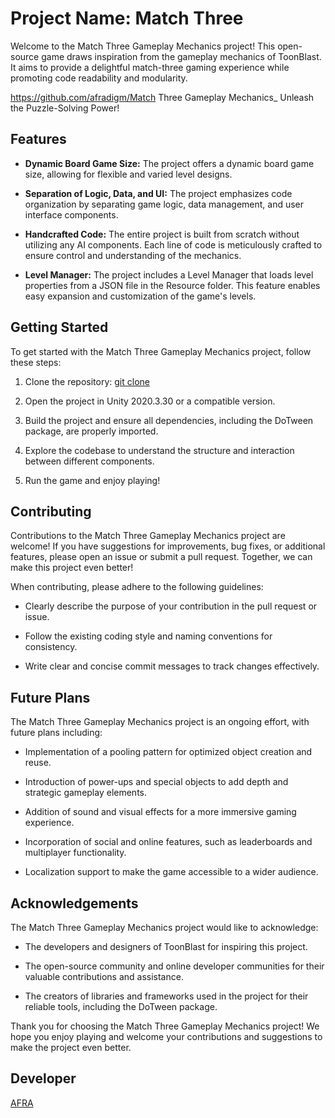 # Project Name: Match Three

Welcome to the Match Three Gameplay Mechanics project! This open-source game draws inspiration from the gameplay mechanics of ToonBlast. It aims to provide a delightful match-three gaming experience while promoting code readability and modularity.

https://github.com/afradigm/Match Three Gameplay Mechanics_ Unleash the Puzzle-Solving Power!

## Features

- **Dynamic Board Game Size:** The project offers a dynamic board game size, allowing for flexible and varied level designs.

- **Separation of Logic, Data, and UI:** The project emphasizes code organization by separating game logic, data management, and user interface components.

- **Handcrafted Code:** The entire project is built from scratch without utilizing any AI components. Each line of code is meticulously crafted to ensure control and understanding of the mechanics.

- **Level Manager:** The project includes a Level Manager that loads level properties from a JSON file in the Resource folder. This feature enables easy expansion and customization of the game's levels.

## Getting Started

To get started with the Match Three Gameplay Mechanics project, follow these steps:

1. Clone the repository: [git clone](https://github.com/afraism/Match-3.git)

2. Open the project in Unity 2020.3.30 or a compatible version.

3. Build the project and ensure all dependencies, including the DoTween package, are properly imported.

4. Explore the codebase to understand the structure and interaction between different components.

5. Run the game and enjoy playing!

## Contributing

Contributions to the Match Three Gameplay Mechanics project are welcome! If you have suggestions for improvements, bug fixes, or additional features, please open an issue or submit a pull request. Together, we can make this project even better!

When contributing, please adhere to the following guidelines:

- Clearly describe the purpose of your contribution in the pull request or issue.

- Follow the existing coding style and naming conventions for consistency.

- Write clear and concise commit messages to track changes effectively.

## Future Plans

The Match Three Gameplay Mechanics project is an ongoing effort, with future plans including:

- Implementation of a pooling pattern for optimized object creation and reuse.

- Introduction of power-ups and special objects to add depth and strategic gameplay elements.

- Addition of sound and visual effects for a more immersive gaming experience.

- Incorporation of social and online features, such as leaderboards and multiplayer functionality.

- Localization support to make the game accessible to a wider audience.

## Acknowledgements

The Match Three Gameplay Mechanics project would like to acknowledge:

- The developers and designers of ToonBlast for inspiring this project.

- The open-source community and online developer communities for their valuable contributions and assistance.

- The creators of libraries and frameworks used in the project for their reliable tools, including the DoTween package.

Thank you for choosing the Match Three Gameplay Mechanics project! We hope you enjoy playing and welcome your contributions and suggestions to make the project even better.

## Developer

[AFRA](https://github.com/afradigm)

